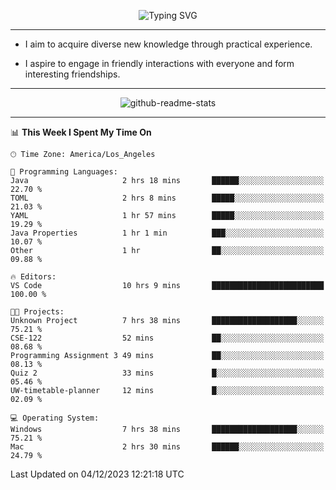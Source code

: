 <p align="center">
  <img src="https://readme-typing-svg.demolab.com?font=Fira+Code&weight=500&size=32&duration=2500&pause=1600&center=true&vCenter=true&random=false&width=1024&height=64&lines=Hi+there+%F0%9F%91%8B;I'm+delighted+you+could+make+it+here+%F0%9F%8E%89;I'm+Harry%2C+a+college+student+still+finding+my+way" alt="Typing SVG" />
</p>


---


- I aim to acquire diverse new knowledge through practical experience.

- I aspire to engage in friendly interactions with everyone and form interesting friendships.


---


<p align="center">
  <img src="https://github-readme-stats.vercel.app/api?username=Harry-Jing&show_icons=true" alt="github-readme-stats"/>
</p>


---

<!--START_SECTION:waka-->
📊 **This Week I Spent My Time On** 

```text
🕑︎ Time Zone: America/Los_Angeles

💬 Programming Languages: 
Java                     2 hrs 18 mins       ██████░░░░░░░░░░░░░░░░░░░   22.70 % 
TOML                     2 hrs 8 mins        █████░░░░░░░░░░░░░░░░░░░░   21.03 % 
YAML                     1 hr 57 mins        █████░░░░░░░░░░░░░░░░░░░░   19.29 % 
Java Properties          1 hr 1 min          ███░░░░░░░░░░░░░░░░░░░░░░   10.07 % 
Other                    1 hr                ██░░░░░░░░░░░░░░░░░░░░░░░   09.88 % 

🔥 Editors: 
VS Code                  10 hrs 9 mins       █████████████████████████   100.00 % 

🐱‍💻 Projects: 
Unknown Project          7 hrs 38 mins       ███████████████████░░░░░░   75.21 % 
CSE-122                  52 mins             ██░░░░░░░░░░░░░░░░░░░░░░░   08.68 % 
Programming Assignment 3 49 mins             ██░░░░░░░░░░░░░░░░░░░░░░░   08.13 % 
Quiz 2                   33 mins             █░░░░░░░░░░░░░░░░░░░░░░░░   05.46 % 
UW-timetable-planner     12 mins             █░░░░░░░░░░░░░░░░░░░░░░░░   02.09 % 

💻 Operating System: 
Windows                  7 hrs 38 mins       ███████████████████░░░░░░   75.21 % 
Mac                      2 hrs 30 mins       ██████░░░░░░░░░░░░░░░░░░░   24.79 % 
```


 Last Updated on 04/12/2023 12:21:18 UTC
<!--END_SECTION:waka-->
